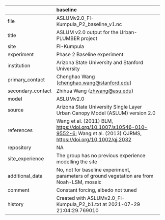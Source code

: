 |                   | baseline                                                                                                                     |
|:------------------|:-----------------------------------------------------------------------------------------------------------------------------|
| file              | ASLUMv2.0_FI-Kumpula_P2_baseline_v1.nc                                                                                       |
| title             | ASLUM v2.0 output for the Urban-PLUMBER project                                                                              |
| site              | FI-Kumpula                                                                                                                   |
| experiment        | Phase 2 Baseline experiment                                                                                                  |
| institution       | Arizona State University and Stanford University                                                                             |
| primary_contact   | Chenghao Wang (chenghao.wang@stanford.edu)                                                                                   |
| secondary_contact | Zhihua Wang (zhwang@asu.edu)                                                                                                 |
| model             | ASLUMv2.0                                                                                                                    |
| source            | Arizona State University Single Layer Urban Canopy Model (ASLUM) version 2.0                                                 |
| references        | Wang et al. (2011) BLM, https://doi.org/10.1007/s10546-010-9552-6; Wang et al. (2013) QJRMS, https://doi.org/10.1002/qj.2032 |
| repository        | NA                                                                                                                           |
| site_experience   | The group has no previous experience modelling the site                                                                      |
| additional_data   | No, not for baseline experiment, parameters of ground vegetation are from Noah-LSM, mosaic                                   |
| comment           | Constant forcing, albedo not tuned                                                                                           |
| history           | Created with ASLUMv2.0_FI-Kumpula_P2_b1.txt at 2021-07-29 21:04:29.769010                                                    |

